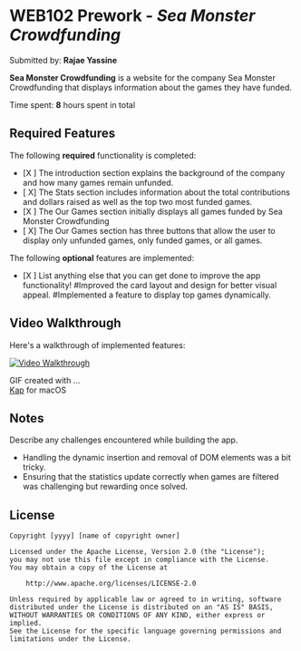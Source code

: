 # WEB102 Prework - *Sea Monster Crowdfunding*

Submitted by: **Rajae Yassine**

**Sea Monster Crowdfunding** is a website for the company Sea Monster Crowdfunding that displays information about the games they have funded.

Time spent: **8** hours spent in total

## Required Features

The following **required** functionality is completed:

* [X ] The introduction section explains the background of the company and how many games remain unfunded.
* [ X] The Stats section includes information about the total contributions and dollars raised as well as the top two most funded games.
* [X ] The Our Games section initially displays all games funded by Sea Monster Crowdfunding
* [ X] The Our Games section has three buttons that allow the user to display only unfunded games, only funded games, or all games.

The following **optional** features are implemented:

* [X ] List anything else that you can get done to improve the app functionality!
  #Improved the card layout and design for better visual appeal.
  #Implemented a feature to display top games dynamically.

## Video Walkthrough

Here's a walkthrough of implemented features:

[![Video Walkthrough](https://i.imgur.com/ZYDZnlA.png)](https://imgur.com/gallery/web-work-P9AeXyG)

GIF created with ...  
[Kap](https://ezgif.com/) for macOS





## Notes

Describe any challenges encountered while building the app.
- Handling the dynamic insertion and removal of DOM elements was a bit tricky.
- Ensuring that the statistics update correctly when games are filtered was challenging but rewarding once solved.


## License

    Copyright [yyyy] [name of copyright owner]

    Licensed under the Apache License, Version 2.0 (the "License");
    you may not use this file except in compliance with the License.
    You may obtain a copy of the License at

        http://www.apache.org/licenses/LICENSE-2.0

    Unless required by applicable law or agreed to in writing, software
    distributed under the License is distributed on an "AS IS" BASIS,
    WITHOUT WARRANTIES OR CONDITIONS OF ANY KIND, either express or implied.
    See the License for the specific language governing permissions and
    limitations under the License.
